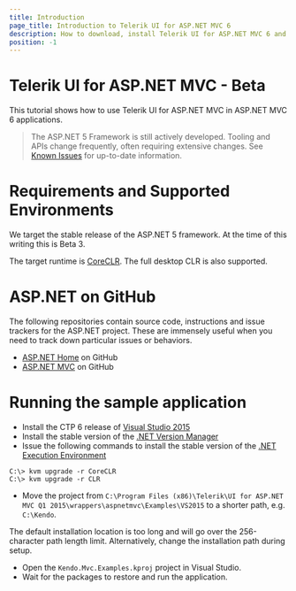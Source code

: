 ```yaml
---
title: Introduction
page_title: Introduction to Telerik UI for ASP.NET MVC 6
description: How to download, install Telerik UI for ASP.NET MVC 6 and run the sample application.
position: -1
---
```


# Telerik UI for ASP.NET MVC - Beta
This tutorial shows how to use Telerik UI for ASP.NET MVC in ASP.NET MVC 6 applications.

> The ASP.NET 5 Framework is still actively developed. Tooling and APIs change frequently, often requiring extensive changes.
See [Known Issues](known-issues) for up-to-date information.

# Requirements and Supported Environments

We target the stable release of the ASP.NET 5 framework. At the time of this writing this is Beta 3.

The target runtime is [CoreCLR](https://github.com/dotnet/coreclr). The full desktop CLR is also supported.

# ASP.NET on GitHub

The following repositories contain source code, instructions and issue trackers for the ASP.NET project.
These are immensely useful when you need to track down particular issues or behaviors.

- [ASP.NET Home](https://github.com/aspnet/home#install-the-net-execution-environment-dnx) on GitHub
- [ASP.NET MVC](https://github.com/aspnet/home#install-the-net-execution-environment-dnx) on GitHub

# Running the sample application

- Install the CTP 6 release of [Visual Studio 2015](https://www.visualstudio.com/en-us/downloads/visual-studio-2015-ctp-vs.aspx)
- Install the stable version of the [.NET Version Manager](https://github.com/aspnet/home#install-the-net-version-manager-dnvm (KVM))
- Issue the following commands to install the stable version of the [.NET Execution Environment](https://github.com/aspnet/home#install-the-net-execution-environment-dnx (KRE))
```
C:\> kvm upgrade -r CoreCLR
C:\> kvm upgrade -r CLR
```
- Move the project from `C:\Program Files (x86)\Telerik\UI for ASP.NET MVC Q1 2015\wrappers\aspnetmvc\Examples\VS2015` to a shorter path, e.g. `C:\Kendo`.

The default installation location is too long and will go over the 256-character path length limit. Alternatively, change the installation path during setup.

- Open the `Kendo.Mvc.Examples.kproj` project in Visual Studio.
- Wait for the packages to restore and run the application.

